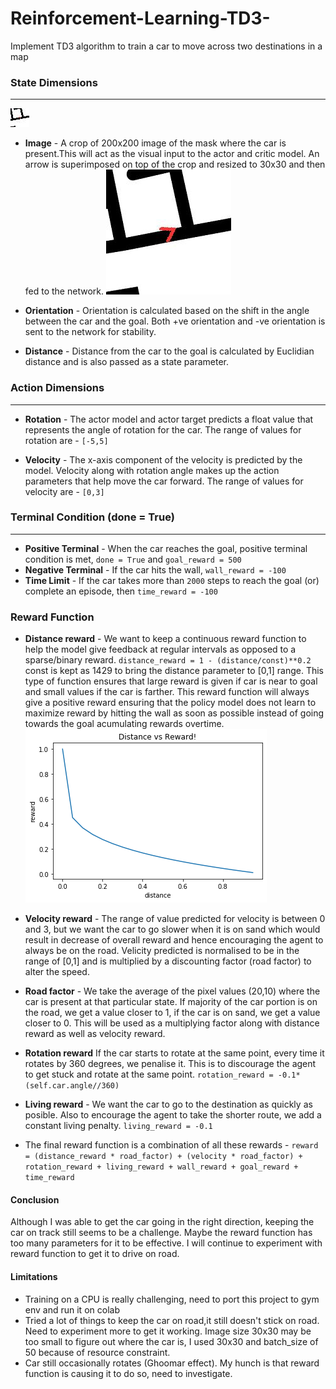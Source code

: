 # Reinforcement-Learning-TD3-
Implement TD3 algorithm to train a car to move across two destinations in a map

### State Dimensions
----------------------
![Resized image](images/img_resized.jpg)
 - **Image** - A crop of 200x200 image of the mask where the car is present.This will act as the visual input to the actor and critic model. An arrow is superimposed on top of the crop and resized to 30x30 and then fed to the network.
![The original crop](images/img.jpg)   

- **Orientation** - Orientation is calculated based on the shift in the angle between the car and the goal. Both +ve orientation and -ve orientation is sent to the network for stability.

- **Distance** - Distance from the car to the goal is calculated by Euclidian distance and is also passed as a state parameter.

### Action Dimensions 
-----------------------
- **Rotation** - The actor model and actor target predicts a float value that represents the angle of rotation for the car. 
The range of values for rotation are - `[-5,5]`

- **Velocity** - The x-axis component of the velocity is predicted by the model. Velocity along with rotation angle makes up the action parameters that help move the car forward. 
The range of values for velocity are - `[0,3]`

### Terminal Condition (done = True)
-----------------------
- **Positive Terminal** - When the car reaches the goal, positive terminal condition is met, `done = True` and `goal_reward = 500`
- **Negative Terminal** - If the car hits the wall, `wall_reward = -100`
- **Time Limit** - If the car takes more than `2000` steps to reach the goal (or) complete an episode, then `time_reward = -100`

### Reward Function
- **Distance reward** - We want to keep a continuous reward function to help the model give feedback at regular intervals as opposed to a sparse/binary reward.
`distance_reward = 1 - (distance/const)**0.2` 
const is kept as 1429 to bring the distance parameter to [0,1] range. This type of function ensures that large reward is given if car is near to goal and small values if the car is farther. This reward function will always give a positive reward ensuring that the policy model does not learn to maximize reward by hitting the wall as soon as possible instead of going towards the goal acumulating rewards overtime.
![](images/reward.png)
- **Velocity reward** - The range of value predicted for velocity is between 0 and 3, but we want the car to go slower when it is on sand which would result in decrease of overall reward and hence encouraging the agent to always be on the road. Velicity predicted is normalised to be in the range of [0,1] and is multiplied by a discounting factor (road factor) to alter the speed.
- **Road factor** - We take the average of the pixel values (20,10) where the car is present at that particular state. If majority of the car portion is on the road, we get a value closer to 1, if the car is on sand, we get a value closer to 0. This will be used as a multiplying factor along with distance reward as well as velocity reward.
- **Rotation reward** If the car starts to rotate at the same point, every time it rotates by 360 degrees, we penalise it. This is to discourage the agent to get stuck and rotate at the same point.
 `rotation_reward = -0.1*(self.car.angle//360)`
- **Living reward** - We want the car to go to the destination as quickly as posible. Also to encourage the agent to take the shorter route, we add a constant living penalty.
`living_reward = -0.1`

- The final reward function is a combination of all these rewards - 
```reward = (distance_reward * road_factor) + (velocity * road_factor) + rotation_reward + living_reward + wall_reward + goal_reward + time_reward```

#### Conclusion 
Although I was able to get the car going in the right direction, keeping the car on track still seems to be a challenge. Maybe the reward function has too many parameters for it to be effective. I will continue to experiment with reward function to get it to drive on road.

#### Limitations
- Training on a CPU is really challenging, need to port this project to gym env and run it on colab
- Tried a lot of things to keep the car on road,it still doesn't stick on road. Need to experiment more to get it working. Image size 30x30 may be too small to figure out where the car is, I used 30x30 and batch_size of 50 because of resource constraint.
- Car still occasionally rotates (Ghoomar effect). My hunch is that reward function is causing it to do so, need to investigate.
